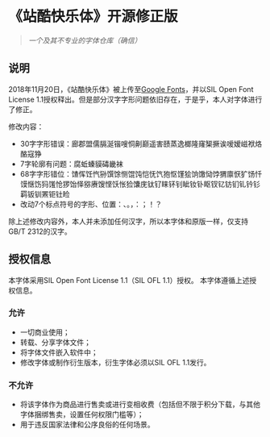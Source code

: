 # 《站酷快乐体》开源修正版

> *一个及其不专业的字体仓库（确信）*

## 说明

2018年11月20日，《站酷快乐体》被上传至[Google Fonts](https://fonts.google.com/specimen/ZCOOL+KuaiLe?subset=chinese-simplified)，并以SIL Open Font License 1.1授权释出。但是部分汉字字形问题依旧存在，于是乎，本人对字体进行了修正。

修改内容：
- 30字字形错误：廊郡盟儒膈涎锴嗖恫劓巅遥害赜蒸逸榔隆窿榘撅诶嗳嫒嵫袱烙酪寇狰
- 7字轮廓有问题：腐蚯螓貘碡畿袜
- 68字字形错位：馇恽饪忾狲馔馀恻馄饨恺怃饩狍怄馑狯饷馓恸饽猬廪恹犷饧忏馍惬饬犸馐怆猡饴怿猕赓馊悭饫怅猃馕庑钛钌睐钚钊眦钕钋眍钗钇钫钔钆钤钐羁钣钏罴钜钍睑
- 改动7个标点符号的字形、位置：、。，：；！？

除上述修改内容外，本人并未添加任何汉字，所以本字体和原版一样，仅支持GB/T 2312的汉字。

## 授权信息

本字体采用SIL Open Font License 1.1（SIL OFL 1.1）授权。
本字体遵循上述授权信息。

### 允许
- 一切商业使用；
- 转载、分享字体文件；
- 将字体文件嵌入软件中；
- 修改字体或制作衍生版本，衍生字体必须以SIL OFL 1.1发行。

### 不允许
- 将该字体作为商品进行售卖或进行变相收费（包括但不限于积分下载，与其他字体捆绑售卖，设置任何权限门槛等）；
- 用于违反国家法律和公序良俗的任何场景。
